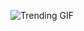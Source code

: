 ![Trending GIF](https://media4.giphy.com/media/v1.Y2lkPThiYjIxNzcyd2lzazQ4dmh4MDU3dm8zZDV3YXR4ZXdram9rbzEwOGMwZDFmY2tjcSZlcD12MV9naWZzX3NlYXJjaCZjdD1n/bGgsc5mWoryfgKBx1u/giphy.gif)

